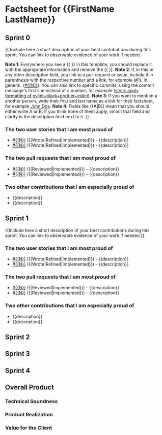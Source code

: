 # Factsheet for {{FirstName LastName}}

## Sprint 0

{{
Include here a short description of your best contributions during this sprint. You can link to observable evidence of your work if needed.

**Note 1**: Everywhere you see a {{ }} in this template, you should replace it with the appropriate information and remove the {{ }}.
**Note 2**: If, in this or any other description field, you link to a pull request or issue, include it in parenthesis with the respective number and a link, for example ([#1](https://github.com/FEUP-MEIC-DS-2022-1MEIC03/shift_planner_project/issues/1)). In general, ([#{{N}}](https://github.com/FEUP-MEIC-DS-2022-1MEIC03/shift_planner_project/issues/{{N}})). You can also link to specific commits, using the commit message's first line instead of a number, for example ([style: apply formatting of pylint+black+prettier+eslint](https://github.com/FEUP-MEIC-DS-2022-1MEIC03/shift_planner_project/commit/e801802de4424d2bcfd0c7d9fcaeb0ceba8a476f)).
**Note 3**: If you want to mention a another person, write their first and last name as a link for their factsheet, for example [John Doe](https://github.com/FEUP-MEIC-DS-2022-1MEIC03/shift_planner_project/blob/master/factsheets/john_doe.md).
**Note 4**: Fields like {{A|B}} mean that you should either write A or B. If you think none of them apply, ommit that field and clarify in the description field next to it.
}}

### The two user stories that I am most proud of

-   [#{{N}}](https://github.com/FEUP-MEIC-DS-2022-1MEIC03/shift_planner_project/issues/{{N}}) ({{Wrote|Refined|Implemented}}) - {{description}}
-   [#{{N}}](https://github.com/FEUP-MEIC-DS-2022-1MEIC03/shift_planner_project/issues/{{N}}) ({{Wrote|Refined|Implemented}}) - {{description}}

### The two pull requests that I am most proud of

-   [#{{N}}](https://github.com/FEUP-MEIC-DS-2022-1MEIC03/shift_planner_project/pull/{{N}}) ({{Reviewed|Implemented}}) - {{description}}
-   [#{{N}}](https://github.com/FEUP-MEIC-DS-2022-1MEIC03/shift_planner_project/pull/{{N}}) ({{Reviewed|Implemented}}) - {{description}}

### Two other contributions that I am especially proud of

-   {{description}}
-   {{description}}

## Sprint 1

{{Include here a short description of your best contributions during this sprint. You can link to observable evidence of your work if needed.}}

### The two user stories that I am most proud of

-   [#{{N}}](https://github.com/FEUP-MEIC-DS-2022-1MEIC03/shift_planner_project/issues/{{N}}) ({{Wrote|Refined|Implemented}}) - {{description}}
-   [#{{N}}](https://github.com/FEUP-MEIC-DS-2022-1MEIC03/shift_planner_project/issues/{{N}}) ({{Wrote|Refined|Implemented}}) - {{description}}

### The two pull requests that I am most proud of

-   [#{{N}}](https://github.com/FEUP-MEIC-DS-2022-1MEIC03/shift_planner_project/pull/{{N}}) ({{Reviewed|Implemented}}) - {{description}}
-   [#{{N}}](https://github.com/FEUP-MEIC-DS-2022-1MEIC03/shift_planner_project/pull/{{N}}) ({{Reviewed|Implemented}}) - {{description}}

### Two other contributions that I am especially proud of

-   {{description}}
-   {{description}}

## Sprint 2

## Sprint 3

## Sprint 4

## Overall Product

### Technical Soundness

### Product Realization

### Value for the Client
